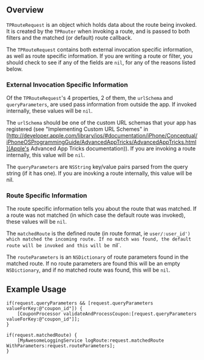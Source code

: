 ## Overview
`TPRouteRequest` is an object which holds data about the route being invoked. It is created by the `TPRouter` when invoking a route, and is passed to both filters and the matched (or default) route callback.

The `TPRouteRequest` contains both external invocation specific information, as well as route specific information. If you are writing a route or filter, you should check to see if any of the fields are `nil`, for any of the reasons listed below.

### External Invocation Specific Information
Of the `TPRouteRequest`'s 4 properties, 2 of them, the `urlSchema` and `queryParameters`, are used pass information from outside the app. If invoked internally, these values will be `nil`.

The `urlSchema` should be one of the custom URL schemas that your app has registered (see "Implementing Custom URL Schemes" in [http://developer.apple.com/library/ios/#documentation/iPhone/Conceptual/iPhoneOSProgrammingGuide/AdvancedAppTricks/AdvancedAppTricks.html](Apple's Advanced App Tricks documentation)). If you are invoking a route internally, this value will be `nil`.

The `queryParameters` are `NSString` key/value pairs parsed from the query string (if it has one). If you are inovking a route internally, this value will be nil.

### Route Specific Information
The route specific information tells you about the route that was matched. If a route was not matched (in which case the default route was invoked), these values will be `nil`.

The `matchedRoute` is the defined route (in route format, ie `user/:user_id') which matched the incoming route. If no match was found, the default route will be invoked and this will be `nil`.

The `routeParameters` is an `NSDictionary` of route parameters found in the matched route. If no route parameters are found this will be an empty `NSDictionary`, and if no matched route was found, this will be `nil`.

## Example Usage

~~~~~~~~~~~~~~~~~~~~~~~~~~~~~~~~~~~~~~~~~~~~~~~~~~~~~~~~~~~~~~~~~~~~~~~~~~~~~~~~
if(request.queryParameters && [request.queryParameters valueForKey:@"coupon_id"]) {
    [CouponProcessor validateAndProcessCoupon:[request.queryParameters valueForKey:@"coupon_id"]];
}
~~~~~~~~~~~~~~~~~~~~~~~~~~~~~~~~~~~~~~~~~~~~~~~~~~~~~~~~~~~~~~~~~~~~~~~~~~~~~~~~

~~~~~~~~~~~~~~~~~~~~~~~~~~~~~~~~~~~~~~~~~~~~~~~~~~~~~~~~~~~~~~~~~~~~~~~~~~~~~~~~
if(request.matchedRoute) {
    [MyAwesomeLoggingService logRoute:request.matchedRoute WithParameters:request.routeParameters];
}
~~~~~~~~~~~~~~~~~~~~~~~~~~~~~~~~~~~~~~~~~~~~~~~~~~~~~~~~~~~~~~~~~~~~~~~~~~~~~~~~
